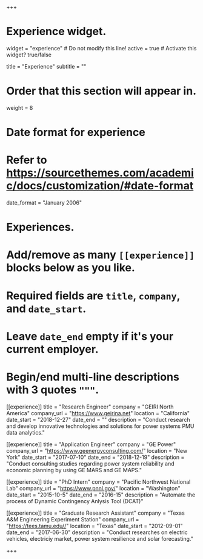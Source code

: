 +++
# Experience widget.
widget = "experience"  # Do not modify this line!
active = true  # Activate this widget? true/false

title = "Experience"
subtitle = ""

# Order that this section will appear in.
weight = 8

# Date format for experience
#   Refer to https://sourcethemes.com/academic/docs/customization/#date-format
date_format = "January 2006"

# Experiences.
#   Add/remove as many `[[experience]]` blocks below as you like.
#   Required fields are `title`, `company`, and `date_start`.
#   Leave `date_end` empty if it's your current employer.
#   Begin/end multi-line descriptions with 3 quotes `"""`.
[[experience]]
  title = "Research Engineer"
  company = "GEIRI North America"
  company_url = "https://www.geirina.net"
  location = "California"
  date_start = "2018-12-27"
  date_end = ""
  description = "Conduct research and develop innovative technologies and solutions for power systems PMU data analytics."
  

[[experience]]
  title = "Application Engineer"
  company = "GE Power"
  company_url = "https://www.geenergyconsulting.com/"
  location = "New York"
  date_start = "2017-07-10"
  date_end = "2018-12-19"
  description = "Conduct consulting studies regarding power system reliability and economic planning by using GE MARS and GE MAPS."

[[experience]]
  title = "PhD Intern"
  company = "Pacific Northwest National Lab"
  company_url = "https://www.pnnl.gov/"
  location = "Washington"
  date_start = "2015-10-5"
  date_end = "2016-15"
  description = "Automate the process of Dynamic Contingency Anlysis Tool (DCAT)"


[[experience]]
  title = "Graduate Research Assistant"
  company = "Texas A&M Engineering Experiment Station"
  company_url = "https://tees.tamu.edu//"
  location = "Texas"
  date_start = "2012-09-01"
  date_end = "2017-06-30"
  description = "Conduct researches on electric vehicles, electriciy market, power system resilience and solar forecasting."

+++
